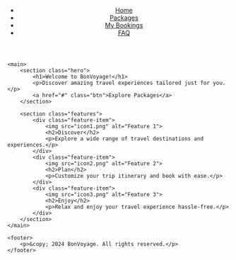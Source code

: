 <!DOCTYPE html>
<html lang="en">
<head>
    <meta charset="UTF-8">
    <meta name="viewport" content="width=device-width, initial-scale=1.0">
    <title>BonVoyage - Home</title>
    <link rel="stylesheet" href="styles.css">
</head>
<body>
    <header>
        <nav>
            <ul>
                <li><a href="#">Home</a></li>
                <li><a href="#">Packages</a></li>
                <li><a href="#">My Bookings</a></li>
                <li><a href="#">FAQ</a></li>
                <!-- Add more links as needed -->
            </ul>
        </nav>
    </header>

    <main>
        <section class="hero">
            <h1>Welcome to BonVoyage!</h1>
            <p>Discover amazing travel experiences tailored just for you.</p>
            <a href="#" class="btn">Explore Packages</a>
        </section>

        <section class="features">
            <div class="feature-item">
                <img src="icon1.png" alt="Feature 1">
                <h2>Discover</h2>
                <p>Explore a wide range of travel destinations and experiences.</p>
            </div>
            <div class="feature-item">
                <img src="icon2.png" alt="Feature 2">
                <h2>Plan</h2>
                <p>Customize your trip itinerary and book with ease.</p>
            </div>
            <div class="feature-item">
                <img src="icon3.png" alt="Feature 3">
                <h2>Enjoy</h2>
                <p>Relax and enjoy your travel experience hassle-free.</p>
            </div>
        </section>
    </main>

    <footer>
        <p>&copy; 2024 BonVoyage. All rights reserved.</p>
    </footer>
</body>
</html>
